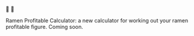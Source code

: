 🍜 🧮

Ramen Profitable Calculator: a new calculator for working out your ramen profitable figure.
Coming soon.
